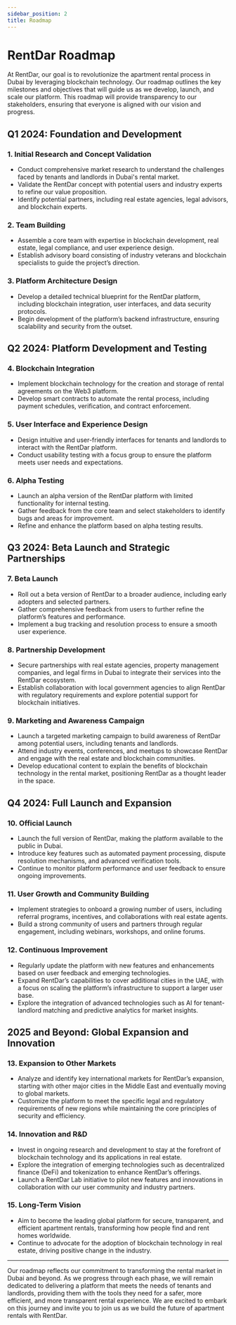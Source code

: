 ```yaml
---
sidebar_position: 2
title: Roadmap
---
```


# RentDar Roadmap

At RentDar, our goal is to revolutionize the apartment rental process in Dubai by leveraging blockchain technology. Our roadmap outlines the key milestones and objectives that will guide us as we develop, launch, and scale our platform. This roadmap will provide transparency to our stakeholders, ensuring that everyone is aligned with our vision and progress.

## Q1 2024: Foundation and Development

### 1. **Initial Research and Concept Validation**
   - Conduct comprehensive market research to understand the challenges faced by tenants and landlords in Dubai's rental market.
   - Validate the RentDar concept with potential users and industry experts to refine our value proposition.
   - Identify potential partners, including real estate agencies, legal advisors, and blockchain experts.

### 2. **Team Building**
   - Assemble a core team with expertise in blockchain development, real estate, legal compliance, and user experience design.
   - Establish advisory board consisting of industry veterans and blockchain specialists to guide the project’s direction.

### 3. **Platform Architecture Design**
   - Develop a detailed technical blueprint for the RentDar platform, including blockchain integration, user interfaces, and data security protocols.
   - Begin development of the platform’s backend infrastructure, ensuring scalability and security from the outset.

## Q2 2024: Platform Development and Testing

### 4. **Blockchain Integration**
   - Implement blockchain technology for the creation and storage of rental agreements on the Web3 platform.
   - Develop smart contracts to automate the rental process, including payment schedules, verification, and contract enforcement.

### 5. **User Interface and Experience Design**
   - Design intuitive and user-friendly interfaces for tenants and landlords to interact with the RentDar platform.
   - Conduct usability testing with a focus group to ensure the platform meets user needs and expectations.

### 6. **Alpha Testing**
   - Launch an alpha version of the RentDar platform with limited functionality for internal testing.
   - Gather feedback from the core team and select stakeholders to identify bugs and areas for improvement.
   - Refine and enhance the platform based on alpha testing results.

## Q3 2024: Beta Launch and Strategic Partnerships

### 7. **Beta Launch**
   - Roll out a beta version of RentDar to a broader audience, including early adopters and selected partners.
   - Gather comprehensive feedback from users to further refine the platform’s features and performance.
   - Implement a bug tracking and resolution process to ensure a smooth user experience.

### 8. **Partnership Development**
   - Secure partnerships with real estate agencies, property management companies, and legal firms in Dubai to integrate their services into the RentDar ecosystem.
   - Establish collaboration with local government agencies to align RentDar with regulatory requirements and explore potential support for blockchain initiatives.

### 9. **Marketing and Awareness Campaign**
   - Launch a targeted marketing campaign to build awareness of RentDar among potential users, including tenants and landlords.
   - Attend industry events, conferences, and meetups to showcase RentDar and engage with the real estate and blockchain communities.
   - Develop educational content to explain the benefits of blockchain technology in the rental market, positioning RentDar as a thought leader in the space.

## Q4 2024: Full Launch and Expansion

### 10. **Official Launch**
   - Launch the full version of RentDar, making the platform available to the public in Dubai.
   - Introduce key features such as automated payment processing, dispute resolution mechanisms, and advanced verification tools.
   - Continue to monitor platform performance and user feedback to ensure ongoing improvements.

### 11. **User Growth and Community Building**
   - Implement strategies to onboard a growing number of users, including referral programs, incentives, and collaborations with real estate agents.
   - Build a strong community of users and partners through regular engagement, including webinars, workshops, and online forums.

### 12. **Continuous Improvement**
   - Regularly update the platform with new features and enhancements based on user feedback and emerging technologies.
   - Expand RentDar’s capabilities to cover additional cities in the UAE, with a focus on scaling the platform’s infrastructure to support a larger user base.
   - Explore the integration of advanced technologies such as AI for tenant-landlord matching and predictive analytics for market insights.

## 2025 and Beyond: Global Expansion and Innovation

### 13. **Expansion to Other Markets**
   - Analyze and identify key international markets for RentDar’s expansion, starting with other major cities in the Middle East and eventually moving to global markets.
   - Customize the platform to meet the specific legal and regulatory requirements of new regions while maintaining the core principles of security and efficiency.

### 14. **Innovation and R&D**
   - Invest in ongoing research and development to stay at the forefront of blockchain technology and its applications in real estate.
   - Explore the integration of emerging technologies such as decentralized finance (DeFi) and tokenization to enhance RentDar’s offerings.
   - Launch a RentDar Lab initiative to pilot new features and innovations in collaboration with our user community and industry partners.

### 15. **Long-Term Vision**
   - Aim to become the leading global platform for secure, transparent, and efficient apartment rentals, transforming how people find and rent homes worldwide.
   - Continue to advocate for the adoption of blockchain technology in real estate, driving positive change in the industry.

---

Our roadmap reflects our commitment to transforming the rental market in Dubai and beyond. As we progress through each phase, we will remain dedicated to delivering a platform that meets the needs of tenants and landlords, providing them with the tools they need for a safer, more efficient, and more transparent rental experience. We are excited to embark on this journey and invite you to join us as we build the future of apartment rentals with RentDar.